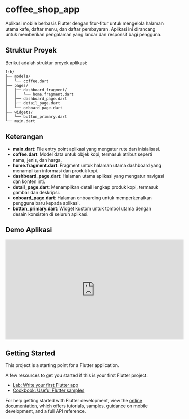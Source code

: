 # coffee_shop_app
Aplikasi mobile berbasis Flutter dengan fitur-fitur untuk mengelola halaman utama kafe, daftar menu, dan daftar pembayaran. Aplikasi ini dirancang untuk memberikan pengalaman yang lancar dan responsif bagi pengguna.

## Struktur Proyek
Berikut adalah struktur proyek aplikasi:

```plaintext
lib/
├── models/
│   └── coffee.dart
├── pages/
│   ├── dashboard_fragment/
│   │   └── home.fragment.dart
│   ├── dashboard_page.dart
│   ├── detail_page.dart
│   └── onboard_page.dart
├── widgets/
│   └── button_primary.dart
└── main.dart
```
## Keterangan
- **main.dart**: File entry point aplikasi yang mengatur rute dan inisialisasi.
- **coffee.dart**: Model data untuk objek kopi, termasuk atribut seperti nama, jenis, dan harga.
- **home.fragment.dart**: Fragment untuk halaman utama dashboard yang menampilkan informasi dan produk kopi.
- **dashboard_page.dart**: Halaman utama aplikasi yang mengatur navigasi dan konten inti.
- **detail_page.dart**: Menampilkan detail lengkap produk kopi, termasuk gambar dan deskripsi.
- **onboard_page.dart**: Halaman onboarding untuk memperkenalkan pengguna baru kepada aplikasi.
- **button_primary.dart**: Widget kustom untuk tombol utama dengan desain konsisten di seluruh aplikasi.

## Demo Aplikasi
<iframe width="560" height="315" src="https://www.youtube.com/embed/video_id" frameborder="0" allowfullscreen></iframe>


## Getting Started

This project is a starting point for a Flutter application.

A few resources to get you started if this is your first Flutter project:

- [Lab: Write your first Flutter app](https://docs.flutter.dev/get-started/codelab)
- [Cookbook: Useful Flutter samples](https://docs.flutter.dev/cookbook)

For help getting started with Flutter development, view the
[online documentation](https://docs.flutter.dev/), which offers tutorials,
samples, guidance on mobile development, and a full API reference.
